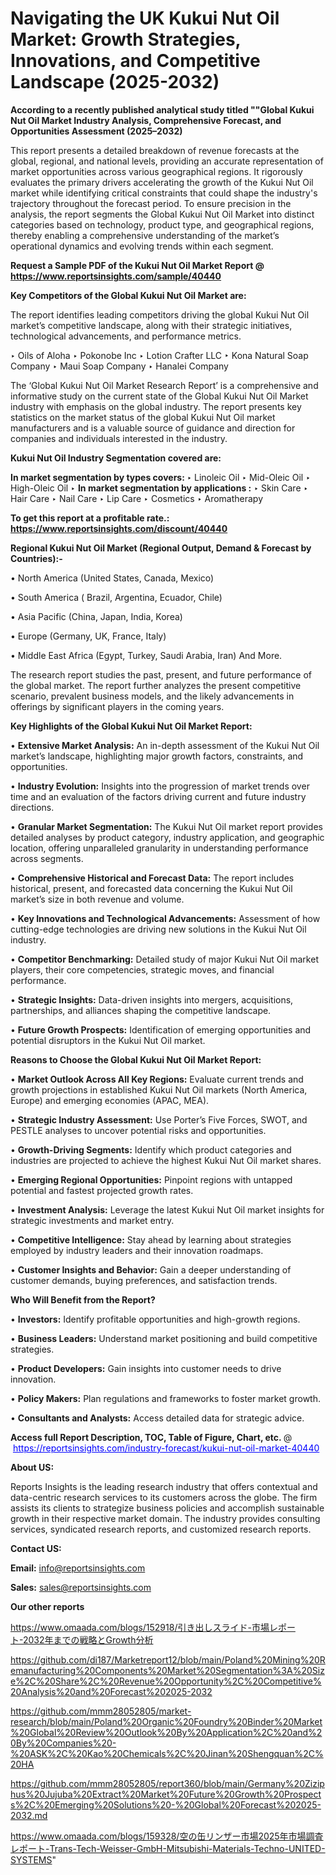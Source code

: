 # Navigating the UK Kukui Nut Oil Market: Growth Strategies, Innovations, and Competitive Landscape (2025-2032)

<strong>According to a recently published analytical study titled ""Global Kukui Nut Oil Market Industry Analysis, Comprehensive Forecast, and Opportunities Assessment (2025–2032)</strong>

This report presents a detailed breakdown of revenue forecasts at the global, regional, and national levels, providing an accurate representation of market opportunities across various geographical regions. It rigorously evaluates the primary drivers accelerating the growth of the Kukui Nut Oil market while identifying critical constraints that could shape the industry's trajectory throughout the forecast period. To ensure precision in the analysis, the report segments the Global Kukui Nut Oil Market into distinct categories based on technology, product type, and geographical regions, thereby enabling a comprehensive understanding of the market’s operational dynamics and evolving trends within each segment.

<strong>Request a Sample PDF of the Kukui Nut Oil Market Report </strong><strong>@<a href=https://www.reportsinsights.com/sample/40440 style=color:#0000ff;> https://www.reportsinsights.com/sample/40440</a></strong></font>

<strong>Key Competitors of the Global Kukui Nut Oil Market are:</strong>

The report identifies leading competitors driving the global Kukui Nut Oil market’s competitive landscape, along with their strategic initiatives, technological advancements, and performance metrics.

‣ Oils of Aloha
‣ Pokonobe Inc
‣ Lotion Crafter LLC
‣ Kona Natural Soap Company
‣ Maui Soap Company
‣ Hanalei Company

The ‘Global Kukui Nut Oil Market Research Report’ is a comprehensive and informative study on the current state of the Global Kukui Nut Oil Market industry with emphasis on the global industry. The report presents key statistics on the market status of the global Kukui Nut Oil market manufacturers and is a valuable source of guidance and direction for companies and individuals interested in the industry.

<strong>Kukui Nut Oil Industry Segmentation covered are:</strong>

<strong>In market segmentation by types covers: </strong> 
‣ Linoleic Oil
‣ Mid-Oleic Oil
‣ High-Oleic Oil
‣ 
<strong>In market segmentation by applications :</strong> 
‣ Skin Care
‣ Hair Care
‣ Nail Care
‣ Lip Care
‣ Cosmetics
‣ Aromatherapy

<strong>To get this report at a profitable rate.: <a href=https://www.reportsinsights.com/discount/40440 style=color:#0000ff;>https://www.reportsinsights.com/discount/40440</a></strong></font>

<strong>Regional Kukui Nut Oil Market (Regional Output, Demand &amp; Forecast by Countries):-</strong>

• North America (United States, Canada, Mexico)

• South America ( Brazil, Argentina, Ecuador, Chile)

• Asia Pacific (China, Japan, India, Korea)

• Europe (Germany, UK, France, Italy)

• Middle East Africa (Egypt, Turkey, Saudi Arabia, Iran) And More.

The research report studies the past, present, and future performance of the global market. The report further analyzes the present competitive scenario, prevalent business models, and the likely advancements in offerings by significant players in the coming years.

<strong>Key Highlights of the Global Kukui Nut Oil Market Report:</strong>

• <strong>Extensive Market Analysis:</strong> An in-depth assessment of the Kukui Nut Oil market’s landscape, highlighting major growth factors, constraints, and opportunities.

• <strong>Industry Evolution:</strong> Insights into the progression of market trends over time and an evaluation of the factors driving current and future industry directions.

• <strong>Granular Market Segmentation:</strong> The Kukui Nut Oil market report provides detailed analyses by product category, industry application, and geographic location, offering unparalleled granularity in understanding performance across segments.

• <strong>Comprehensive Historical and Forecast Data:</strong> The report includes historical, present, and forecasted data concerning the Kukui Nut Oil market’s size in both revenue and volume.

• <strong>Key Innovations and Technological Advancements:</strong> Assessment of how cutting-edge technologies are driving new solutions in the Kukui Nut Oil industry.

• <strong>Competitor Benchmarking:</strong> Detailed study of major Kukui Nut Oil market players, their core competencies, strategic moves, and financial performance.

• <strong>Strategic Insights:</strong> Data-driven insights into mergers, acquisitions, partnerships, and alliances shaping the competitive landscape.

• <strong>Future Growth Prospects:</strong> Identification of emerging opportunities and potential disruptors in the Kukui Nut Oil market.

<strong>Reasons to Choose the Global Kukui Nut Oil Market Report:</strong>

• <strong>Market Outlook Across All Key Regions:</strong> Evaluate current trends and growth projections in established Kukui Nut Oil markets (North America, Europe) and emerging economies (APAC, MEA).

• <strong>Strategic Industry Assessment:</strong> Use Porter’s Five Forces, SWOT, and PESTLE analyses to uncover potential risks and opportunities.

• <strong>Growth-Driving Segments:</strong> Identify which product categories and industries are projected to achieve the highest Kukui Nut Oil market shares.

• <strong>Emerging Regional Opportunities:</strong> Pinpoint regions with untapped potential and fastest projected growth rates.

• <strong>Investment Analysis:</strong> Leverage the latest Kukui Nut Oil market insights for strategic investments and market entry.

• <strong>Competitive Intelligence:</strong> Stay ahead by learning about strategies employed by industry leaders and their innovation roadmaps.

• <strong>Customer Insights and Behavior:</strong> Gain a deeper understanding of customer demands, buying preferences, and satisfaction trends.

<strong>Who Will Benefit from the Report?</strong>

• <strong>Investors:</strong> Identify profitable opportunities and high-growth regions.

• <strong>Business Leaders:</strong> Understand market positioning and build competitive strategies.

• <strong>Product Developers:</strong> Gain insights into customer needs to drive innovation.

• <strong>Policy Makers:</strong> Plan regulations and frameworks to foster market growth.

• <strong>Consultants and Analysts:</strong> Access detailed data for strategic advice.
</ul>
<strong>Access full Report Description, TOC, Table of Figure, Chart, etc. </strong>@  <a href=https://reportsinsights.com/industry-forecast/kukui-nut-oil-market-40440 style=color:#0000ff;>https://reportsinsights.com/industry-forecast/kukui-nut-oil-market-40440</a></font>

<strong><strong>About US</strong>:</strong>

Reports Insights is the leading research industry that offers contextual and data-centric research services to its customers across the globe. The firm assists its clients to strategize business policies and accomplish sustainable growth in their respective market domain. The industry provides consulting services, syndicated research reports, and customized research reports.

<strong>Contact US:</strong>

<p class=""""><b>Email:</b> <a href=mailto:info@reportsinsights.com>info@reportsinsights.com</a></p>
<p class=""""><b>Sales:</b> <a href=mailto:sales@reportsinsights.com>sales@reportsinsights.com</a></p>

<strong>Our other reports</strong>

<a href=https://www.omaada.com/blogs/152918/引き出しスライド-市場レポート-2032年までの戦略とGrowth分析>https://www.omaada.com/blogs/152918/引き出しスライド-市場レポート-2032年までの戦略とGrowth分析</a>

<a href=https://github.com/di187/Marketreport12/blob/main/Poland%20Mining%20Remanufacturing%20Components%20Market%20Segmentation%3A%20Size%2C%20Share%2C%20Revenue%20Opportunity%2C%20Competitive%20Analysis%20and%20Forecast%202025-2032>https://github.com/di187/Marketreport12/blob/main/Poland%20Mining%20Remanufacturing%20Components%20Market%20Segmentation%3A%20Size%2C%20Share%2C%20Revenue%20Opportunity%2C%20Competitive%20Analysis%20and%20Forecast%202025-2032</a>

<a href=https://github.com/mmm28052805/market-research/blob/main/Poland%20Organic%20Foundry%20Binder%20Market%20Global%20Review%20Outlook%20By%20Application%2C%20and%20By%20Companies%20-%20ASK%2C%20Kao%20Chemicals%2C%20Jinan%20Shengquan%2C%20HA>https://github.com/mmm28052805/market-research/blob/main/Poland%20Organic%20Foundry%20Binder%20Market%20Global%20Review%20Outlook%20By%20Application%2C%20and%20By%20Companies%20-%20ASK%2C%20Kao%20Chemicals%2C%20Jinan%20Shengquan%2C%20HA</a>

<a href=https://github.com/mmm28052805/report360/blob/main/Germany%20Ziziphus%20Jujuba%20Extract%20Market%20Future%20Growth%20Prospects%2C%20Emerging%20Solutions%20-%20Global%20Forecast%202025-2032.md>https://github.com/mmm28052805/report360/blob/main/Germany%20Ziziphus%20Jujuba%20Extract%20Market%20Future%20Growth%20Prospects%2C%20Emerging%20Solutions%20-%20Global%20Forecast%202025-2032.md</a>

<a href=https://www.omaada.com/blogs/159328/空の缶リンザー市場2025年市場調査レポート-Trans-Tech-Weisser-GmbH-Mitsubishi-Materials-Techno-UNITED-SYSTEMS>https://www.omaada.com/blogs/159328/空の缶リンザー市場2025年市場調査レポート-Trans-Tech-Weisser-GmbH-Mitsubishi-Materials-Techno-UNITED-SYSTEMS</a>"
